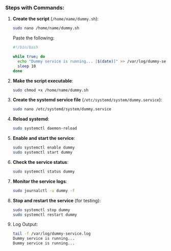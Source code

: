 ### Steps with Commands:

1. **Create the script** (`/home/name/dummy.sh`):
    
    ```bash
    sudo nano /home/name/dummy.sh
    ```
    
    Paste the following:
    
    ```bash
    #!/bin/bash
    
    while true; do
      echo "Dummy service is running... [$(date)]" >> /var/log/dummy-service.log
      sleep 10
    done
    ```
    
2. **Make the script executable**:
    
    ```bash
    sudo chmod +x /home/name/dummy.sh
    ```
    
3. **Create the systemd service file** (`/etc/systemd/system/dummy.service`):
    
    ```bash
    sudo nano /etc/systemd/system/dummy.service
    ```
    
4. **Reload systemd**:
    
    ```bash
    sudo systemctl daemon-reload
    ```
    
5. **Enable and start the service**:
    
    ```bash
    sudo systemctl enable dummy
    sudo systemctl start dummy
    ```
    
6. **Check the service status**:
    
    ```bash
    sudo systemctl status dummy
    ```
    
7. **Monitor the service logs**:
    
    ```bash
    sudo journalctl -u dummy -f
    ```
    
8. **Stop and restart the service** (for testing):
    
    ```bash
    sudo systemctl stop dummy
    sudo systemctl restart dummy
    ```
    
9. Log Output:
    
    ```bash
    tail -f /var/log/dummy-service.log
    Dummy service is running...
    Dummy service is running...
    ```
